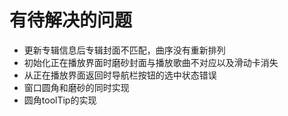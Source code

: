 # 有待解决的问题

* 更新专辑信息后专辑封面不匹配，曲序没有重新排列
* 初始化正在播放界面时磨砂封面与播放歌曲不对应以及滑动卡消失
* 从正在播放界面返回时导航栏按钮的选中状态错误
* 窗口圆角和磨砂的同时实现
* 圆角toolTip的实现